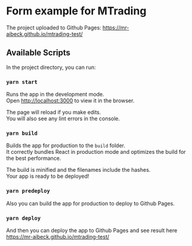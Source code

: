 # Form example for MTrading

The project uploaded to Github Pages: https://mr-aibeck.github.io/mtrading-test/

## Available Scripts

In the project directory, you can run:

### `yarn start`

Runs the app in the development mode.\
Open [http://localhost:3000](http://localhost:3000) to view it in the browser.

The page will reload if you make edits.\
You will also see any lint errors in the console.

### `yarn build`

Builds the app for production to the `build` folder.\
It correctly bundles React in production mode and optimizes the build for the best performance.

The build is minified and the filenames include the hashes.\
Your app is ready to be deployed!

### `yarn predeploy`

Also you can build the app for production to deploy to Github Pages.

### `yarn deploy`

And then you can deploy the app to Github Pages and see result here https://mr-aibeck.github.io/mtrading-test/
